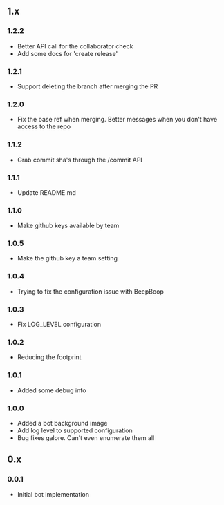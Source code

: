 ## 1.x

### 1.2.2

* Better API call for the collaborator check
* Add some docs for 'create release'

### 1.2.1

* Support deleting the branch after merging the PR

### 1.2.0

* Fix the base ref when merging.  Better messages when you don't have access to the repo

### 1.1.2

* Grab commit sha's through the /commit API

### 1.1.1

* Update README.md

### 1.1.0

* Make github keys available by team

### 1.0.5

* Make the github key a team setting

### 1.0.4

* Trying to fix the configuration issue with BeepBoop

### 1.0.3

* Fix LOG_LEVEL configuration

### 1.0.2

* Reducing the footprint

### 1.0.1

* Added some debug info

### 1.0.0

* Added a bot background image
* Add log level to supported configuration
* Bug fixes galore.  Can't even enumerate them all

## 0.x

### 0.0.1

* Initial bot implementation
